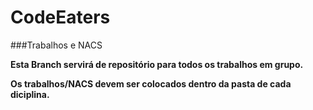 CodeEaters
==========

###Trabalhos e NACS

**Esta Branch servirá de repositório para todos os trabalhos em grupo.**

**Os trabalhos/NACS devem ser colocados dentro da pasta de cada diciplina.**
